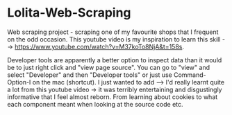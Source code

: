 # Lolita-Web-Scraping
Web scraping project - scraping one of my favourite shops that I frequent on the odd occasion. This youtube video is my inspiration to learn this skill --> https://www.youtube.com/watch?v=M37koTo8NjA&t=158s.

Developer tools are apparently a better option to inspect data than it would be to just right click and "view page source". You can go to "view" and select "Developer" and then "Developer tools" or just use Command-Option-I on the mac (shortcut). I just wanted to add --> I'd really learnt quite a lot from this youtube video -> it was terribly entertaining and disgustingly informative that I feel almost reborn. From learning about cookies to what each component meant when looking at the source code etc.



